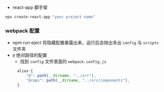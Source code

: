  * react-app 脚手架

  ```bash
  npx create-react-app "your project name"
  ```


### webpack 配置
* npm run eject 将隐藏配置暴露出来，运行后会抛出多出 `config` 与 `scripts` 文件夹
* `@` 绝对路径的配置
  * 找到 `config` 文件里面的 `webpack.config.js`
  ```js
    alias:{
        "@": path(__dirname, "../src"),
        "@cmps": path(__dirname, "../src/components"),
    }
  ```
  